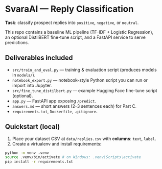 # SvaraAI — Reply Classification


**Task**: classify prospect replies into `positive`, `negative`, or `neutral`.


This repo contains a baseline ML pipeline (TF-IDF + Logistic Regression), an optional DistilBERT fine-tune script, and a FastAPI service to serve predictions.


## Deliverables included
- `src/train_and_eval.py` — training & evaluation script (produces models in `models/`).
- `notebook_export.py` — notebook-style Python script you can run or import into Jupyter.
- `src/fine_tune_distilbert.py` — example Hugging Face fine-tune script (optional).
- `app.py` — FastAPI app exposing `/predict`.
- `answers.md` — short answers (2–3 sentences each) for Part C.
- `requirements.txt`, `Dockerfile`, `.gitignore`.


## Quickstart (local)
1. Place your dataset CSV at `data/replies.csv` with **columns**: `text`, `label`.
2. Create a virtualenv and install requirements:
```bash
python -m venv .venv
source .venv/bin/activate # on Windows: .venv\Scripts\activate
pip install -r requirements.txt
